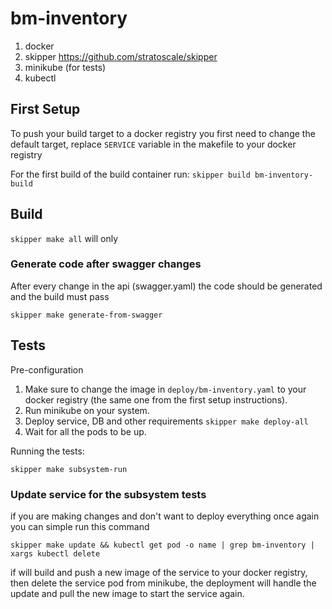 # bm-inventory

1. docker
2. skipper https://github.com/stratoscale/skipper
3. minikube (for tests)
4. kubectl


## First Setup

To push your build target to a docker registry you first need to change the default target, replace `SERVICE` variable in the makefile to your docker registry

For the first build of the build container run:
`skipper build bm-inventory-build`

## Build

`skipper make all` will only

### Generate code after swagger changes

After every change in the api (swagger.yaml) the code should be generated and the build must pass

`skipper make generate-from-swagger`

## Tests
Pre-configuration
1. Make sure to change the image in `deploy/bm-inventory.yaml` to your docker registry (the same one from the first setup instructions).
2. Run minikube on your system.
3. Deploy service, DB and other requirements `skipper make deploy-all`
4. Wait for all the pods to be up.

Running the tests:

`skipper make subsystem-run`

### Update service for the subsystem tests

if you are making changes and don't want to deploy everything once again you can simple run this command

`skipper make update && kubectl get pod -o name | grep bm-inventory | xargs kubectl delete`

if will build and push a new image of the service to your docker registry, then delete the service pod from minikube, the deployment will handle the update and pull the new image to start the service again.
